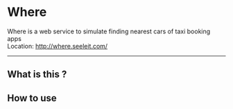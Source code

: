 # Where
Where is a web service to simulate finding nearest cars of taxi booking apps  
Location: http://where.seeleit.com/  

***

## What is this ?

## How to use
